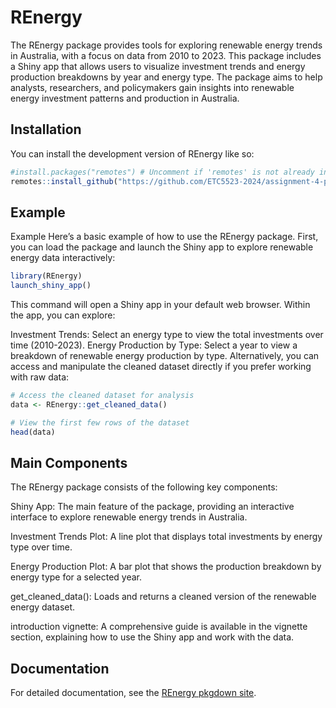 
<!-- README.md is generated from README.Rmd. Please edit that file -->

# REnergy

<!-- badges: start -->
<!-- badges: end -->

The REnergy package provides tools for exploring renewable energy trends
in Australia, with a focus on data from 2010 to 2023. This package
includes a Shiny app that allows users to visualize investment trends
and energy production breakdowns by year and energy type. The package
aims to help analysts, researchers, and policymakers gain insights into
renewable energy investment patterns and production in Australia.

## Installation

You can install the development version of REnergy like so:

``` r
#install.packages("remotes") # Uncomment if 'remotes' is not already installed
remotes::install_github("https://github.com/ETC5523-2024/assignment-4-packages-and-shiny-apps-akshatamhaski/tree/main/REnergy")
```

## Example

Example Here’s a basic example of how to use the REnergy package. First,
you can load the package and launch the Shiny app to explore renewable
energy data interactively:

``` r
library(REnergy)
launch_shiny_app()
```

This command will open a Shiny app in your default web browser. Within
the app, you can explore:

Investment Trends: Select an energy type to view the total investments
over time (2010-2023). Energy Production by Type: Select a year to view
a breakdown of renewable energy production by type. Alternatively, you
can access and manipulate the cleaned dataset directly if you prefer
working with raw data:

``` r
# Access the cleaned dataset for analysis
data <- REnergy::get_cleaned_data()

# View the first few rows of the dataset
head(data)
```

## Main Components

The REnergy package consists of the following key components:

Shiny App: The main feature of the package, providing an interactive
interface to explore renewable energy trends in Australia.

Investment Trends Plot: A line plot that displays total investments by
energy type over time.

Energy Production Plot: A bar plot that shows the production breakdown
by energy type for a selected year.

get_cleaned_data(): Loads and returns a cleaned version of the renewable
energy dataset.

introduction vignette: A comprehensive guide is available in the
vignette section, explaining how to use the Shiny app and work with the
data.

## Documentation

For detailed documentation, see the [REnergy pkgdown
site](https://etc5523-2024.github.io/assignment-4-packages-and-shiny-apps-akshatamhaski/).
